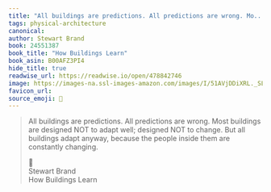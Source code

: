 ```yaml
---
title: "All buildings are predictions. All predictions are wrong. Mo..."
tags: physical-architecture
canonical: 
author: Stewart Brand
book: 24551387
book_title: "How Buildings Learn"
book_asin: B00AFZ3PI4
hide_title: true
readwise_url: https://readwise.io/open/478842746
image: https://images-na.ssl-images-amazon.com/images/I/51AVjDDiXRL._SL200_.jpg
favicon_url: 
source_emoji: 📕
---
```


> All buildings are predictions. All predictions are wrong. Most buildings are designed NOT to adapt well; designed NOT to change. But all buildings adapt anyway, because the people inside them are constantly changing.
> <div class="quoteback-footer"><div class="quoteback-avatar"><span class="mini-emoji"> 📕</span></div><div class="quoteback-metadata"><div class="metadata-inner"><span style="display:none">FROM:</span><div aria-label="Stewart Brand" class="quoteback-author"> Stewart Brand</div><div aria-label="How Buildings Learn" class="quoteback-title"> How Buildings Learn</div></div></div></div>